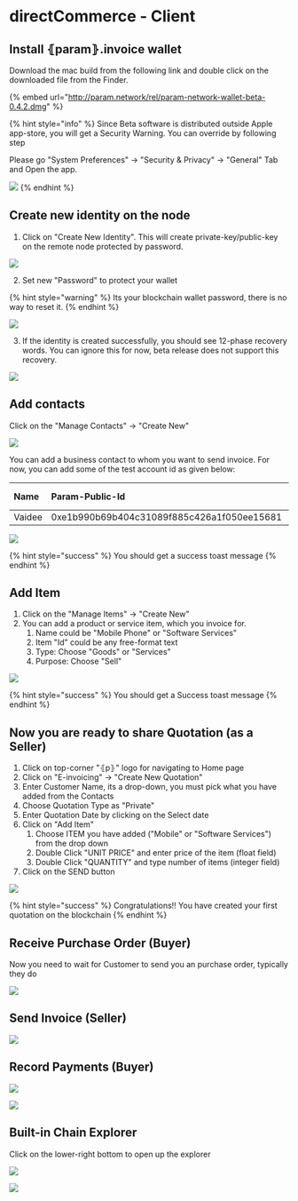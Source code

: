 # directCommerce - Client

## Install ⦃param⦄.invoice wallet

Download the mac build from the following link and double click on the downloaded file from the Finder.

{% embed url="http://param.network/rel/param-network-wallet-beta-0.4.2.dmg" %}



{% hint style="info" %}
Since Beta software is distributed outside Apple app-store, you will get a Security Warning. You can override by following step

Please go "System Preferences" -&gt; "Security & Privacy" -&gt; "General" Tab and Open the app.

![](../.gitbook/assets/image%20%2823%29.png)
{% endhint %}

## Create new identity on the node

1. Click on "Create New Identity". This will create private-key/public-key on the remote node protected by password.

![](../.gitbook/assets/image%20%2836%29.png)

2. Set new "Password" to protect your wallet

{% hint style="warning" %}
Its your blockchain wallet password, there is no way to reset it.
{% endhint %}

![](../.gitbook/assets/image%20%2820%29.png)

3. If the identity is created successfully, you should see 12-phase recovery words. You can ignore this for now, beta release does not support this recovery. 

![](../.gitbook/assets/image%20%2818%29.png)

## Add contacts

Click on the "Manage Contacts" -&gt; "Create New"

![](../.gitbook/assets/image%20%2828%29.png)

You can add a business contact to whom you want to send invoice. For now, you can add some of the test account id as given below:

| Name | Param-Public-Id | Private ID |
| :--- | :--- | :--- |
| Vaidee | 0xe1b990b69b404c31089f885c426a1f050ee15681 | -NA- |

![](../.gitbook/assets/image%20%282%29.png)

{% hint style="success" %}
You should get a success toast message 
{% endhint %}

## Add Item

1. Click on the "Manage Items" -&gt; "Create New"
2. You can add a product or service item, which you invoice for.
   1. Name could be "Mobile Phone" or "Software Services"
   2. Item "Id" could be any free-format text
   3. Type: Choose "Goods" or "Services"
   4. Purpose: Choose "Sell"

![](../.gitbook/assets/image%20%288%29.png)

{% hint style="success" %}
You should get a Success toast message
{% endhint %}

## Now you are ready to share Quotation \(as a Seller\)

1. Click on top-corner "⦃p⦄" logo for navigating to Home page
2. Click on "E-invoicing" -&gt; "Create New Quotation"
3. Enter Customer Name, its a drop-down, you must pick what you have added from the Contacts
4. Choose Quotation Type as "Private"
5. Enter Quotation Date by clicking on the Select date
6. Click on "Add Item"
   1. Choose ITEM you have added \("Mobile" or "Software Services"\) from the drop down
   2. Double Click "UNIT PRICE" and enter price of the item \(float field\)
   3. Double Click "QUANTITY" and type number of items \(integer field\)
7. Click on the SEND button

![](../.gitbook/assets/image%20%2825%29.png)

{% hint style="success" %}
Congratulations!! You have created your first quotation on the blockchain
{% endhint %}

## Receive Purchase Order \(Buyer\)

Now you need to wait for Customer to send you an purchase order, typically they do

![](../.gitbook/assets/image%20%2810%29.png)

## Send Invoice \(Seller\)

![](../.gitbook/assets/image%20%287%29.png)

## Record Payments \(Buyer\)

![](../.gitbook/assets/image%20%284%29.png)

![](../.gitbook/assets/image%20%2835%29.png)

## Built-in Chain Explorer

Click on the lower-right bottom to open up the explorer

![](../.gitbook/assets/image%20%289%29.png)

![](../.gitbook/assets/image%20%2824%29.png)

